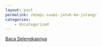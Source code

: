 ```yaml
---
layout: post
permalink: /mimpi-suami-jatuh-ke-jurang/
categories:
    - Uncategorized
---
```


[Baca Selengkapnya](/04)